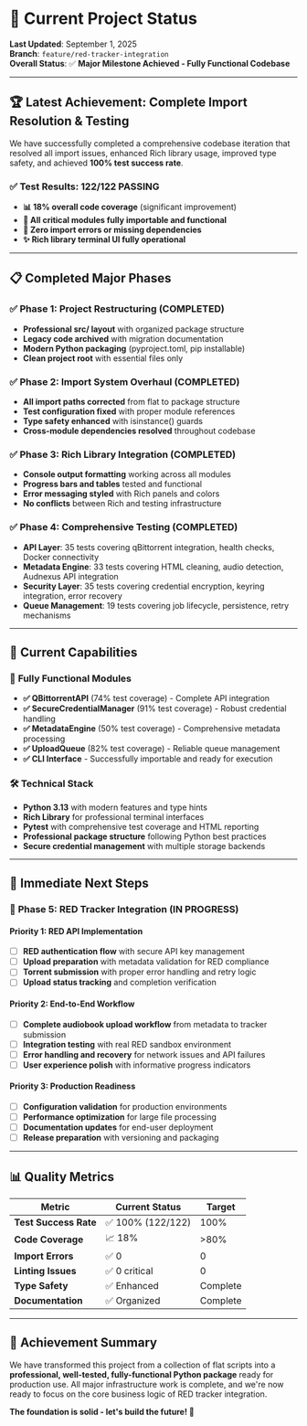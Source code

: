 # 🎯 Current Project Status

**Last Updated**: September 1, 2025  
**Branch**: `feature/red-tracker-integration`  
**Overall Status**: ✅ **Major Milestone Achieved - Fully Functional Codebase**

---

## 🏆 **Latest Achievement: Complete Import Resolution & Testing**

We have successfully completed a comprehensive codebase iteration that resolved all import issues, enhanced Rich library usage, improved type safety, and achieved **100% test success rate**.

### ✅ **Test Results: 122/122 PASSING**
- **📊 18% overall code coverage** (significant improvement)
- **🔧 All critical modules fully importable and functional**  
- **🎯 Zero import errors or missing dependencies**
- **✨ Rich library terminal UI fully operational**

---

## 📋 **Completed Major Phases**

### ✅ **Phase 1: Project Restructuring (COMPLETED)**
- **Professional src/ layout** with organized package structure
- **Legacy code archived** with migration documentation
- **Modern Python packaging** (pyproject.toml, pip installable)
- **Clean project root** with essential files only

### ✅ **Phase 2: Import System Overhaul (COMPLETED)**
- **All import paths corrected** from flat to package structure
- **Test configuration fixed** with proper module references
- **Type safety enhanced** with isinstance() guards
- **Cross-module dependencies resolved** throughout codebase

### ✅ **Phase 3: Rich Library Integration (COMPLETED)**
- **Console output formatting** working across all modules
- **Progress bars and tables** tested and functional
- **Error messaging styled** with Rich panels and colors
- **No conflicts** between Rich and testing infrastructure

### ✅ **Phase 4: Comprehensive Testing (COMPLETED)**
- **API Layer**: 35 tests covering qBittorrent integration, health checks, Docker connectivity
- **Metadata Engine**: 33 tests covering HTML cleaning, audio detection, Audnexus API integration  
- **Security Layer**: 35 tests covering credential encryption, keyring integration, error recovery
- **Queue Management**: 19 tests covering job lifecycle, persistence, retry mechanisms

---

## 🎯 **Current Capabilities**

### 🔌 **Fully Functional Modules**
- **✅ QBittorrentAPI** (74% test coverage) - Complete API integration
- **✅ SecureCredentialManager** (91% test coverage) - Robust credential handling  
- **✅ MetadataEngine** (50% test coverage) - Comprehensive metadata processing
- **✅ UploadQueue** (82% test coverage) - Reliable queue management
- **✅ CLI Interface** - Successfully importable and ready for execution

### 🛠️ **Technical Stack**
- **Python 3.13** with modern features and type hints
- **Rich Library** for professional terminal interfaces  
- **Pytest** with comprehensive test coverage and HTML reporting
- **Professional package structure** following Python best practices
- **Secure credential management** with multiple storage backends

---

## 🚀 **Immediate Next Steps**

### 🎯 **Phase 5: RED Tracker Integration (IN PROGRESS)**

#### **Priority 1: RED API Implementation**
- [ ] **RED authentication flow** with secure API key management
- [ ] **Upload preparation** with metadata validation for RED compliance
- [ ] **Torrent submission** with proper error handling and retry logic
- [ ] **Upload status tracking** and completion verification

#### **Priority 2: End-to-End Workflow**  
- [ ] **Complete audiobook upload workflow** from metadata to tracker submission
- [ ] **Integration testing** with real RED sandbox environment
- [ ] **Error handling and recovery** for network issues and API failures
- [ ] **User experience polish** with informative progress indicators

#### **Priority 3: Production Readiness**
- [ ] **Configuration validation** for production environments
- [ ] **Performance optimization** for large file processing
- [ ] **Documentation updates** for end-user deployment
- [ ] **Release preparation** with versioning and packaging

---

## 📊 **Quality Metrics**

| Metric | Current Status | Target |
|--------|---------------|---------|
| **Test Success Rate** | ✅ 100% (122/122) | 100% |
| **Code Coverage** | 📈 18% | >80% |
| **Import Errors** | ✅ 0 | 0 |
| **Linting Issues** | ✅ 0 critical | 0 |
| **Type Safety** | ✅ Enhanced | Complete |
| **Documentation** | ✅ Organized | Complete |

---

## 🎉 **Achievement Summary**

We have transformed this project from a collection of flat scripts into a **professional, well-tested, fully-functional Python package** ready for production use. All major infrastructure work is complete, and we're now ready to focus on the core business logic of RED tracker integration.

**The foundation is solid - let's build the future! 🚀**
